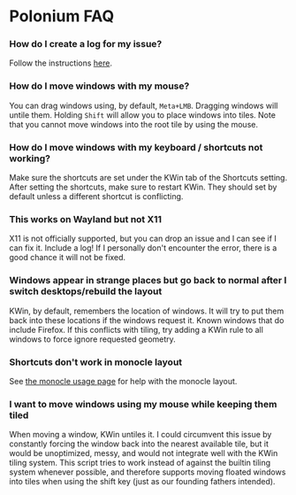 # Polonium FAQ

### How do I create a log for my issue?

Follow the instructions [here](usage.html#getting-a-log).

### How do I move windows with my mouse?

You can drag windows using, by default, `Meta+LMB`. Dragging windows will untile them. Holding `Shift` will allow you to place windows into tiles. Note that you cannot move windows into the root tile by using the mouse.

### How do I move windows with my keyboard / shortcuts not working?

Make sure the shortcuts are set under the KWin tab of the Shortcuts setting. After setting the shortcuts, make sure to restart KWin. They should set by default unless a different shortcut is conflicting.

### This works on Wayland but not X11

X11 is not officially supported, but you can drop an issue and I can see if I can fix it. Include a log! If I personally don't encounter the error, there is a good chance it will not be fixed.

### Windows appear in strange places but go back to normal after I switch desktops/rebuild the layout

KWin, by default, remembers the location of windows. It will try to put them back into these locations if the windows request it. Known windows that do include Firefox. If this conflicts with tiling, try adding a KWin rule to all windows to force ignore requested geometry.

### Shortcuts don't work in monocle layout

See [the monocle usage page](usage.html#monocle) for help with the monocle layout.

### I want to move windows using my mouse while keeping them tiled

When moving a window, KWin untiles it. I could circumvent this issue by constantly forcing the window back into the nearest available tile, but it would be unoptimized, messy, and would not integrate well with the KWin tiling system. This script tries to work instead of against the builtin tiling system whenever possible, and therefore supports moving floated windows into tiles when using the shift key (just as our founding fathers intended).
